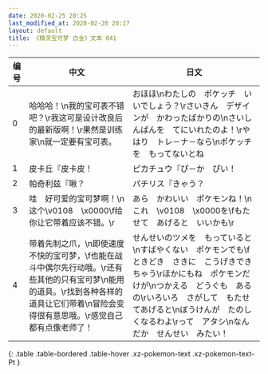 ```yaml
---
date: 2020-02-25 20:25
last_modified_at: 2020-02-28 20:17
layout: default
title: 《精灵宝可梦 白金》文本 041
---
```

| 编号 | 中文 | 日文 |
| ---- | ---- | ---- |
| 0 | 哈哈哈！\n我的宝可表不错吧？\r我这可是设计改良后的最新版啊！\r果然是训练家\n就一定要有宝可表。 | おほほ\nわたしの　ポケッチ　いいでしょう？\rさいきん　デザインが　かわったばかりの\nさいしんばんを　てにいれたのよ！\rやはり　トレ－ナ－なら\nポケッチを　もってないとね |
| 1 | 皮卡丘『皮卡皮！ | ピカチュウ『ぴ－か　ぴい！ |
| 2 | 帕奇利兹『啾？ | パチリス『きゃう？ |
| 3 | 哇　好可爱的宝可梦啊！\n这个\v0108　\x0000\f给你让它带着应该不错。\r | あら　かわいい　ポケモンね！\nこれ　\v0108　\x0000を\fもたせて　あげると　いいかも\r |
| 4 | 带着先制之爪，\n即使速度不快的宝可梦，\f也能在战斗中偶尔先行动哦。\r还有些其他的只有宝可梦\n能用的道具。\r找到各种各样的道具让它们带着\n冒险会变得很有意思哦。\r感觉自己都有点像老师了！ | せんせいのツメを　もっていると\nすばやくない　ポケモンでも\fときどき　さきに　こうげきできちゃう\rほかにもね　ポケモンだけが\nつかえる　どうぐも　あるの\rいろいろ　さがして　もたせてあげると\nぼうけんが　たのしくなるわよ\rって　アタシ\nなんだか　せんせい　みたい！ |
{: .table .table-bordered .table-hover .xz-pokemon-text .xz-pokemon-text-Pt }